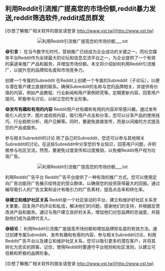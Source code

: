 ## **利用Reddit引流推广提高您的市场份额,reddit暴力发送,reddit筛选软件,reddit成员群发**

[😍想了解推广相关软件的朋友请登录 http://www.vst.tw](http://www.vst.tw)

 <center><img src="https://vst.tw/MP4/tuiguang/png/8.png" alt="利用Reddit引流推广提高您的市场份额___.txt"></center>

**😄引言：**
在当今数字化时代，营销推广已经成为企业成功的关键之一。而社交媒体平台Reddit作为全球最大的论坛和信息交流平台之一，为企业提供了一个有效的渠道来推广产品和服务，并增加市场份额。本文将介绍如何利用Reddit引流推广，以提升您的品牌知名度和市场竞争力。

创建一个专属的Subreddit
在Reddit上创建一个专属的Subreddit（子论坛），以便与潜在客户建立直接的联系。确保Subreddit的名称与您的品牌相关，并提供有价值的内容，例如产品教程、行业新闻和用户案例研究等。定期更新内容，回答用户提问，积极参与讨论，以树立您的专业形象。

**😄发布有趣和有用的内容**
Reddit用户对有趣和有用的内容非常感兴趣。通过发布吸引人的文字、图片或视频内容，吸引用户点击和分享。您可以分享产品的使用技巧、行业趋势分析、用户见解等。同时，要避免直接宣传，而是以间接的方式提及您的产品或服务。

参与相关Subreddit的讨论
除了自己的Subreddit，您还可以参与其他相关Subreddit的讨论。在这些Subreddit中分享您的专业知识，回答用户问题，并积极参与社区交流。然而，要避免过度宣传和过度推销，以免被Reddit用户视为垃圾广告。

 <center><img src="https://vst.tw/MP4/tuiguang/png/3.png" alt="利用Reddit引流推广提高您的市场份额___.txt"></center>

利用Reddit广告平台
Reddit广告平台提供了一种有效的推广方式。您可以使用定向广告功能将广告展示给特定的受众群体，以确保您的投资获得最大的回报。通过编写吸引人的广告文案和设计有吸引力的广告素材，提高点击率和转化率。

**😄建立和维护社区关系**
Reddit是一个社区驱动的平台，建立和维护好社区关系至关重要。回复用户的评论和私信，解决他们的问题，感谢他们的支持，并根据反馈改进产品和服务。通过与用户建立良好的关系，增加他们对您品牌的忠诚度，并鼓励他们成为品牌代言人。

**😄结论：**
利用Reddit引流推广是提高市场份额和增加品牌知名度的有效方法。通过创建专属Subreddit、发布有趣和有用的内容、参与相关Subreddit讨论、利用Reddit广告平台以及建立和维护社区关系，您可以吸引更多的潜在客户，并将其转化为忠实的顾客。记住，使用Reddit时要遵守平台规则和社区准则，以建立可信赖和积极的品牌形象。

[😍想了解推广相关软件的朋友请登录 http://www.vst.tw](http://www.vst.tw)



